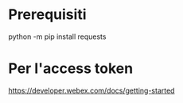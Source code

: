 # Prerequisiti
python -m pip install requests

# Per l'access token
https://developer.webex.com/docs/getting-started

